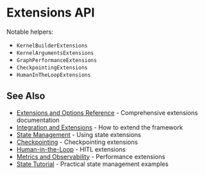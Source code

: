 # Extensions API

Notable helpers:

* `KernelBuilderExtensions`
* `KernelArgumentsExtensions`
* `GraphPerformanceExtensions`
* `CheckpointingExtensions`
* `HumanInTheLoopExtensions`

## See Also

* [Extensions and Options Reference](./extensions-and-options.md) - Comprehensive extensions documentation
* [Integration and Extensions](../how-to/integration-and-extensions.md) - How to extend the framework
* [State Management](../how-to/state.md) - Using state extensions
* [Checkpointing](../how-to/checkpointing.md) - Checkpointing extensions
* [Human-in-the-Loop](../how-to/human-in-the-loop.md) - HITL extensions
* [Metrics and Observability](../how-to/metrics-and-observability.md) - Performance extensions
* [State Tutorial](../state-tutorial.md) - Practical state management examples
